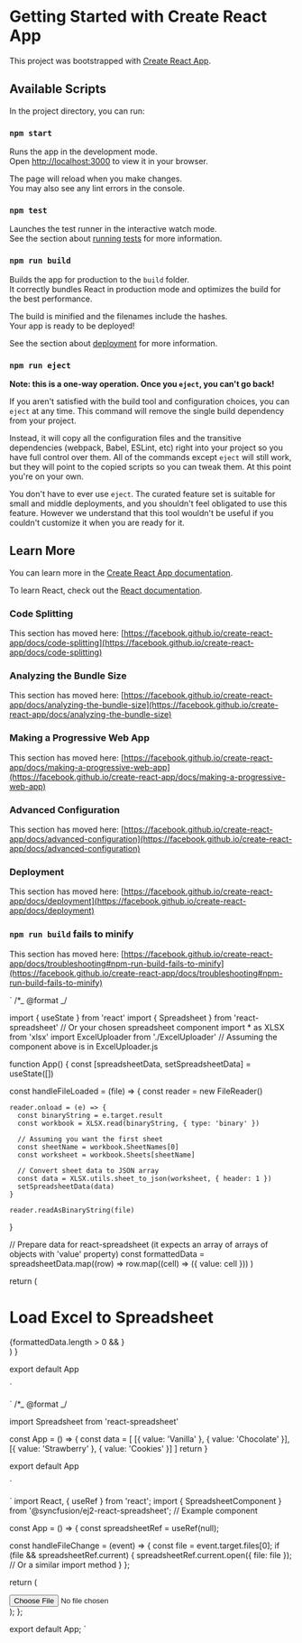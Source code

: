 <!-- @format -->

# Getting Started with Create React App

This project was bootstrapped with [Create React App](https://github.com/facebook/create-react-app).

## Available Scripts

In the project directory, you can run:

### `npm start`

Runs the app in the development mode.\
Open [http://localhost:3000](http://localhost:3000) to view it in your browser.

The page will reload when you make changes.\
You may also see any lint errors in the console.

### `npm test`

Launches the test runner in the interactive watch mode.\
See the section about [running tests](https://facebook.github.io/create-react-app/docs/running-tests) for more information.

### `npm run build`

Builds the app for production to the `build` folder.\
It correctly bundles React in production mode and optimizes the build for the best performance.

The build is minified and the filenames include the hashes.\
Your app is ready to be deployed!

See the section about [deployment](https://facebook.github.io/create-react-app/docs/deployment) for more information.

### `npm run eject`

**Note: this is a one-way operation. Once you `eject`, you can't go back!**

If you aren't satisfied with the build tool and configuration choices, you can `eject` at any time. This command will remove the single build dependency from your project.

Instead, it will copy all the configuration files and the transitive dependencies (webpack, Babel, ESLint, etc) right into your project so you have full control over them. All of the commands except `eject` will still work, but they will point to the copied scripts so you can tweak them. At this point you're on your own.

You don't have to ever use `eject`. The curated feature set is suitable for small and middle deployments, and you shouldn't feel obligated to use this feature. However we understand that this tool wouldn't be useful if you couldn't customize it when you are ready for it.

## Learn More

You can learn more in the [Create React App documentation](https://facebook.github.io/create-react-app/docs/getting-started).

To learn React, check out the [React documentation](https://reactjs.org/).

### Code Splitting

This section has moved here: [https://facebook.github.io/create-react-app/docs/code-splitting](https://facebook.github.io/create-react-app/docs/code-splitting)

### Analyzing the Bundle Size

This section has moved here: [https://facebook.github.io/create-react-app/docs/analyzing-the-bundle-size](https://facebook.github.io/create-react-app/docs/analyzing-the-bundle-size)

### Making a Progressive Web App

This section has moved here: [https://facebook.github.io/create-react-app/docs/making-a-progressive-web-app](https://facebook.github.io/create-react-app/docs/making-a-progressive-web-app)

### Advanced Configuration

This section has moved here: [https://facebook.github.io/create-react-app/docs/advanced-configuration](https://facebook.github.io/create-react-app/docs/advanced-configuration)

### Deployment

This section has moved here: [https://facebook.github.io/create-react-app/docs/deployment](https://facebook.github.io/create-react-app/docs/deployment)

### `npm run build` fails to minify

This section has moved here: [https://facebook.github.io/create-react-app/docs/troubleshooting#npm-run-build-fails-to-minify](https://facebook.github.io/create-react-app/docs/troubleshooting#npm-run-build-fails-to-minify)

`
/\*_ @format _/

import { useState } from 'react'
import { Spreadsheet } from 'react-spreadsheet' // Or your chosen spreadsheet component
import \* as XLSX from 'xlsx'
import ExcelUploader from './ExcelUploader' // Assuming the component above is in ExcelUploader.js

function App() {
const [spreadsheetData, setSpreadsheetData] = useState([])

const handleFileLoaded = (file) => {
const reader = new FileReader()

    reader.onload = (e) => {
      const binaryString = e.target.result
      const workbook = XLSX.read(binaryString, { type: 'binary' })

      // Assuming you want the first sheet
      const sheetName = workbook.SheetNames[0]
      const worksheet = workbook.Sheets[sheetName]

      // Convert sheet data to JSON array
      const data = XLSX.utils.sheet_to_json(worksheet, { header: 1 })
      setSpreadsheetData(data)
    }

    reader.readAsBinaryString(file)

}

// Prepare data for react-spreadsheet (it expects an array of arrays of objects with 'value' property)
const formattedData = spreadsheetData.map((row) =>
row.map((cell) => ({ value: cell }))
)

return (
<div>
<h1>Load Excel to Spreadsheet</h1>
<ExcelUploader onFileLoaded={handleFileLoaded} />
{formattedData.length > 0 && <Spreadsheet data={formattedData} />}
</div>
)
}

export default App

`

`
/\*_ @format _/

import Spreadsheet from 'react-spreadsheet'

const App = () => {
const data = [
[{ value: 'Vanilla' }, { value: 'Chocolate' }],
[{ value: 'Strawberry' }, { value: 'Cookies' }]
]
return <Spreadsheet data={data} />
}

export default App

`

`
import React, { useRef } from 'react';
import { SpreadsheetComponent } from '@syncfusion/ej2-react-spreadsheet'; // Example component

const App = () => {
const spreadsheetRef = useRef(null);

const handleFileChange = (event) => {
const file = event.target.files[0];
if (file && spreadsheetRef.current) {
spreadsheetRef.current.open({ file: file }); // Or a similar import method
}
};

return (
<div>
<input type="file" accept=".xlsx, .xls" onChange={handleFileChange} />
<SpreadsheetComponent ref={spreadsheetRef} />
</div>
);
};

export default App;
`
